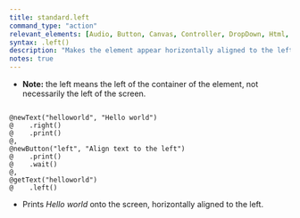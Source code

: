 ```yaml
---
title: standard.left
command_type: "action"
relevant_elements: [Audio, Button, Canvas, Controller, DropDown, Html, Image, MediaRecorder, Scale, Text, TextInput, Tooltip, Video, VoiceRecorder, Youtube]
syntax: .left()
description: "Makes the element appear horizontally aligned to the left (default)."
notes: true
---
```


+ **Note:** the left means the left of the container of the element, not necessarily the left of the screen.

<!--more-->

<pre><code class="language-diff-javascript diff-highlight try-true">
@newText("helloworld", "Hello world")
@    .right()
@    .print()
@,
@newButton("left", "Align text to the left")
@    .print()
@    .wait()
@,
@getText("helloworld")
@    .left()
</code></pre>

+ Prints *Hello world* onto the screen, horizontally aligned to the left.		
